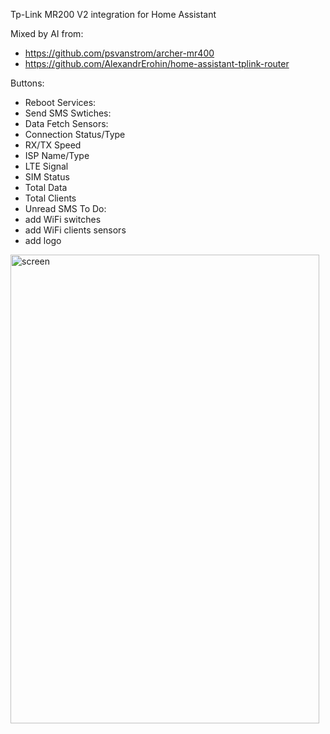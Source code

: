 Tp-Link MR200 V2 integration for Home Assistant

Mixed by AI from:
  - https://github.com/psvanstrom/archer-mr400
  - https://github.com/AlexandrErohin/home-assistant-tplink-router

Buttons:
  - Reboot
Services:
  - Send SMS
Swtiches:
  - Data Fetch
Sensors:
  - Connection Status/Type
  - RX/TX Speed
  - ISP Name/Type
  - LTE Signal
  - SIM Status
  - Total Data
  - Total Clients
  - Unread SMS
To Do:
  - add WiFi switches
  - add WiFi clients sensors
  - add logo

<img width="494" height="750" alt="screen" src="https://github.com/user-attachments/assets/5e81c672-12f9-44ef-a25c-00e2d617c01c" />
